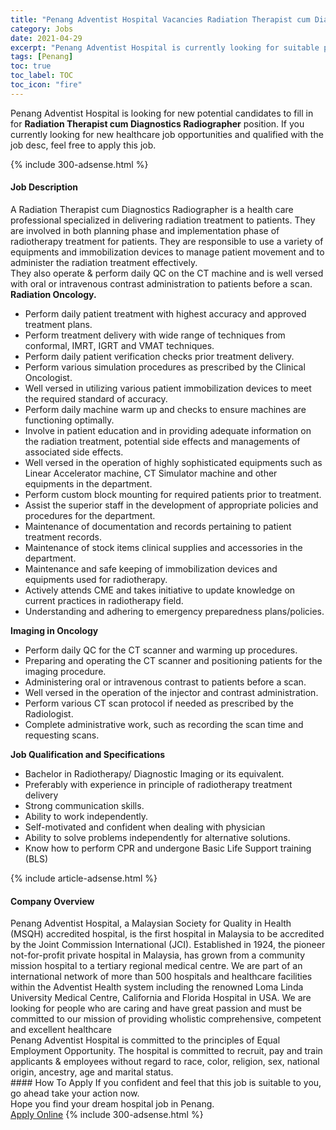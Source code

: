 ```yaml
---
title: "Penang Adventist Hospital Vacancies Radiation Therapist cum Diagnostics Radiographer" 
category: Jobs 
date: 2021-04-29 
excerpt: "Penang Adventist Hospital is currently looking for suitable person to fill in the Radiation Therapist cum Diagnostics Radiographer which positioned at Penang" 
tags: [Penang] 
toc: true 
toc_label: TOC 
toc_icon: "fire" 
--- 
```


<p>Penang Adventist Hospital is looking for new potential candidates to fill in for <b>Radiation Therapist cum Diagnostics Radiographer</b> position. If you currently looking for new healthcare job opportunities and qualified with the job desc, feel free to apply this job.
</p>{% include 300-adsense.html %} 
<div><div><h4>Job Description</h4></div><div><div><span><div><div>A Radiation Therapist cum Diagnostics Radiographer is a health care professional specialized in delivering radiation treatment to patients. They are involved in both planning phase and implementation phase of radiotherapy treatment for patients. They are responsible to use a variety of equipments and immobilization devices to manage patient movement and to administer the radiation treatment effectively.<div>They also operate &amp; perform daily QC on the CT machine and is well versed with oral or intravenous contrast administration to patients before a scan.</div></div><div><strong>Radiation Oncology.</strong><ul><li>Perform daily patient treatment with highest accuracy and approved treatment plans.</li><li>Perform treatment delivery with wide range of techniques from conformal, IMRT, IGRT and VMAT techniques.</li><li>Perform daily patient verification checks prior treatment delivery.</li><li>Perform various simulation procedures as prescribed by the Clinical Oncologist.</li><li>Well versed in utilizing various patient immobilization devices to meet the required standard of accuracy.</li><li>Perform daily machine warm up and checks to ensure machines are functioning optimally.</li><li>Involve in patient education and in providing adequate information on the radiation treatment, potential side effects and managements of associated side effects.</li><li>Well versed in the operation of highly sophisticated equipments such as Linear Accelerator machine, CT Simulator machine and other equipments in the department.</li><li>Perform custom block mounting for required patients prior to treatment.</li><li>Assist the superior staff in the development of appropriate policies and procedures for the department.</li><li>Maintenance of documentation and records pertaining to patient treatment records.</li><li>Maintenance of stock items clinical supplies and accessories in the department.</li><li>Maintenance and safe keeping of immobilization devices and equipments used for radiotherapy.</li><li>Actively attends CME and takes initiative to update knowledge on current practices in radiotherapy field.</li><li>Understanding and adhering to emergency preparedness plans/policies.</li></ul><div><strong>Imaging in Oncology</strong></div><ul><li>Perform daily QC for the CT scanner and warming up procedures.</li><li>Preparing and operating the CT scanner and positioning patients for the imaging procedure.</li><li>Administering oral or intravenous contrast to patients before a scan.</li><li>Well versed in the operation of the injector and contrast administration.</li><li>Perform various CT scan protocol if needed as prescribed by the Radiologist.</li><li>Complete administrative work, such as recording the scan time and requesting scans.</li></ul></div><div><strong>Job Qualification and Specifications</strong></div><ul><li>Bachelor in Radiotherapy/ Diagnostic Imaging or its equivalent.</li><li>Preferably with experience in principle of radiotherapy treatment delivery</li><li>Strong communication skills.</li><li>Ability to work independently.</li><li>Self-motivated and confident when dealing with physician</li><li>Ability to solve problems independently for alternative solutions.</li><li>Know how to perform CPR and undergone Basic Life Support training (BLS)</li></ul></div></span></div></div></div> 
{% include article-adsense.html %} 
<div><div><h4>Company Overview</h4></div><div><div><span><div><div>
	Penang Adventist Hospital, a Malaysian Society for Quality in Health (MSQH) accredited hospital, is the first hospital in Malaysia to be accredited by the Joint Commission International (JCI). Established in 1924, the pioneer not-for-profit private hospital in Malaysia, has grown from a community mission hospital to a tertiary regional medical centre. We are part of an international network of more than 500 hospitals and healthcare facilities within the Adventist Health system including the renowned Loma Linda University Medical Centre, California and Florida Hospital in USA. We are looking for people who are caring and have great passion and must be committed to our mission of providing wholistic comprehensive, competent and excellent healthcare</div>
<div>
	Penang Adventist Hospital is committed to the principles of Equal Employment Opportunity. The hospital is committed to recruit, pay and train applicants &amp; employees without regard to race, color, religion, sex, national origin, ancestry, age and marital status.&#160; &#160; &#160; &#160; &#160; &#160;</div></div></span></div></div></div> 
#### How To Apply 
If you confident and feel that this job is suitable to you, go ahead take your action now. <br/> 
Hope you find your dream hospital job in Penang. <br/> 
<a href="https://www.jobstreet.com.my/en/job/radiation-therapist-cum-diagnostics-radiographer-4535409?jobId=jobstreet-my-job-4535409" class="btn btn--warning" target="_blank" rel="nofollow noopenner">Apply Online</a> 
{% include 300-adsense.html %} 
